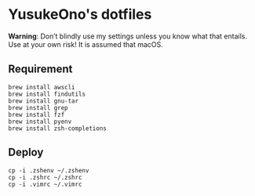 # YusukeOno's dotfiles

**Warning**: Don’t blindly use my settings unless you know what that entails. Use at your own risk! It is assumed that macOS.

## Requirement

```
brew install awscli
brew install findutils
brew install gnu-tar
brew install grep
brew install fzf
brew install pyenv
brew install zsh-completions
```

## Deploy

```
cp -i .zshenv ~/.zshenv
cp -i .zshrc ~/.zshrc
cp -i .vimrc ~/.vimrc
```